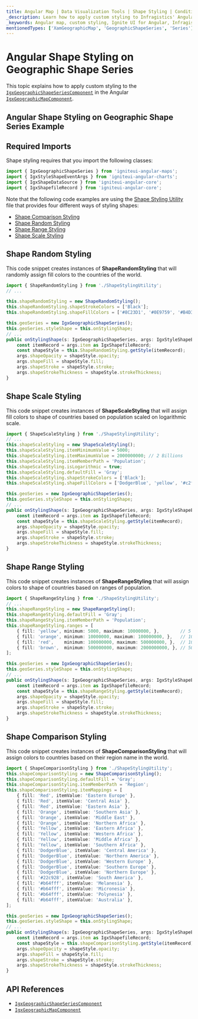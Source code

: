 ```yaml
---
title: Angular Map | Data Visualization Tools | Shape Styling | Conditional Formatting | Infragistics
_description: Learn how to apply custom styling to Infragistics' Angular map's shape series. Check out Ignite UI for Angular map tutorials!
_keywords: Angular map, custom styling, Ignite UI for Angular, Infragistics, conditional formatting, shape styling
mentionedTypes: ['XamGeographicMap', 'GeographicShapeSeries', 'Series']
---
```


# Angular Shape Styling on Geographic Shape Series

This topic explains how to apply custom styling to the [`IgxGeographicShapeSeriesComponent`]({environment:dvApiBaseUrl}/products/ignite-ui-angular/api/docs/typescript/latest/classes/igniteui_angular_maps.igxgeographicshapeseriescomponent.html) in the Angular [`IgxGeographicMapComponent`]({environment:dvApiBaseUrl}/products/ignite-ui-angular/api/docs/typescript/latest/classes/igniteui_angular_maps.igxgeographicmapcomponent.html).

## Angular Shape Styling on Geographic Shape Series Example

<code-view style="height: 500px" alt="Angular Shape Styling on Geographic Shape Series Example"
           data-demos-base-url="{environment:dvDemosBaseUrl}"
                    iframe-src="{environment:dvDemosBaseUrl}/maps/geo-map/shape-styling"
                                                 github-src="maps/geo-map/shape-styling">
</code-view>


<div class="divider--half"></div>

## Required Imports

Shape styling requires that you import the following classes:

```ts
import { IgxGeographicShapeSeries } from 'igniteui-angular-maps';
import { IgxStyleShapeEventArgs } from 'igniteui-angular-charts';
import { IgxShapeDataSource } from 'igniteui-angular-core';
import { IgxShapefileRecord } from 'igniteui-angular-core';
```

Note that the following code examples are using the [Shape Styling Utility](geo-map-resources-shape-styling-utility.md) file that provides four different ways of styling shapes:

*   [Shape Comparison Styling](#shape-comparison-styling)
*   [Shape Random Styling](#shape-random-styling)
*   [Shape Range Styling](#shape-range-styling)
*   [Shape Scale Styling](#shape-scale-styling)

## Shape Random Styling

This code snippet creates instances of **ShapeRandomStyling** that will randomly assign fill colors to the countries of the world.

```ts
import { ShapeRandomStyling } from './ShapeStylingUtility';
// ...

this.shapeRandomStyling = new ShapeRandomStyling();
this.shapeRandomStyling.shapeStrokeColors = ['Black'];
this.shapeRandomStyling.shapeFillColors = ['#8C23D1', '#0E9759', '#B4D336', '#F2A464', '#D74545', 'DodgerBlue'];

this.geoSeries = new IgxGeographicShapeSeries();
this.geoSeries.styleShape = this.onStylingShape;
// ...
public onStylingShape(s: IgxGeographicShapeSeries, args: IgxStyleShapeEventArgs) {
    const itemRecord = args.item as IgxShapefileRecord;
    const shapeStyle = this.ShapeRandomStyling.getStyle(itemRecord);
    args.shapeOpacity = shapeStyle.opacity;
    args.shapeFill = shapeStyle.fill;
    args.shapeStroke = shapeStyle.stroke;
    args.shapeStrokeThickness = shapeStyle.strokeThickness;
}
```

## Shape Scale Styling

This code snippet creates instances of **ShapeScaleStyling** that will assign fill colors to shape of countries based on population scaled on logarithmic scale.

```ts
import { ShapeScaleStyling } from './ShapeStylingUtility';
// ...
this.shapeScaleStyling = new ShapeScaleStyling();
this.shapeScaleStyling.itemMinimumValue = 5000;
this.shapeScaleStyling.itemMaximumValue = 2000000000; // 2 Billions
this.shapeScaleStyling.itemMemberPath = 'Population';
this.shapeScaleStyling.isLogarithmic = true;
this.shapeScaleStyling.defaultFill = 'Gray';
this.shapeScaleStyling.shapeStrokeColors = ['Black'];
this.shapeScaleStyling.shapeFillColors = ['DodgerBlue', 'yellow', '#c2f542', '#e8c902', '#e8b602', '#e87902', 'brown'];

this.geoSeries = new IgxGeographicShapeSeries();
this.geoSeries.styleShape = this.onStylingShape;
// ...
public onStylingShape(s: IgxGeographicShapeSeries, args: IgxStyleShapeEventArgs) {
    const itemRecord = args.item as IgxShapefileRecord;
    const shapeStyle = this.shapeScaleStyling.getStyle(itemRecord);
    args.shapeOpacity = shapeStyle.opacity;
    args.shapeFill = shapeStyle.fill;
    args.shapeStroke = shapeStyle.stroke;
    args.shapeStrokeThickness = shapeStyle.strokeThickness;
}
```

## Shape Range Styling

This code snippet creates instances of **ShapeRangeStyling** that will assign colors to shape of countries based on ranges of population.

```ts
import { ShapeRangeStyling } from './ShapeStylingUtility';
// ...
this.shapeRangeStyling = new ShapeRangeStyling();
this.shapeRangeStyling.defaultFill = 'Gray';
this.shapeRangeStyling.itemMemberPath = 'Population';
this.shapeRangeStyling.ranges = [
    { fill: 'yellow', minimum: 5000, maximum: 10000000, },        // 5 K - 10 M
    { fill: 'orange', minimum: 10000000, maximum: 100000000, },   // 10 M - 100 M
    { fill: 'red',    minimum: 100000000, maximum: 500000000, },  // 100 M - 500 M
    { fill: 'brown',  minimum: 500000000, maximum: 2000000000, }, // 500 M - 2 B
];

this.geoSeries = new IgxGeographicShapeSeries();
this.geoSeries.styleShape = this.onStylingShape;
// ...
public onStylingShape(s: IgxGeographicShapeSeries, args: IgxStyleShapeEventArgs) {
    const itemRecord = args.item as IgxShapefileRecord;
    const shapeStyle = this.shapeRangeStyling.getStyle(itemRecord);
    args.shapeOpacity = shapeStyle.opacity;
    args.shapeFill = shapeStyle.fill;
    args.shapeStroke = shapeStyle.stroke;
    args.shapeStrokeThickness = shapeStyle.strokeThickness;
}
```

## Shape Comparison Styling

This code snippet creates instances of **ShapeComparisonStyling** that will assign colors to countries based on their region name in the world.

```ts
import { ShapeComparisonStyling } from './ShapeStylingUtility';
this.shapeComparisonStyling = new ShapeComparisonStyling();
this.shapeComparisonStyling.defaultFill = 'Gray';
this.shapeComparisonStyling.itemMemberPath = 'Region';
this.shapeComparisonStyling.itemMappings = [
    { fill: 'Red', itemValue: 'Eastern Europe' },
    { fill: 'Red', itemValue: 'Central Asia' },
    { fill: 'Red', itemValue: 'Eastern Asia' },
    { fill: 'Orange', itemValue: 'Southern Asia' },
    { fill: 'Orange', itemValue: 'Middle East' },
    { fill: 'Orange', itemValue: 'Northern Africa' },
    { fill: 'Yellow', itemValue: 'Eastern Africa' },
    { fill: 'Yellow', itemValue: 'Western Africa' },
    { fill: 'Yellow', itemValue: 'Middle Africa' },
    { fill: 'Yellow', itemValue: 'Southern Africa' },
    { fill: 'DodgerBlue', itemValue: 'Central America' },
    { fill: 'DodgerBlue', itemValue: 'Northern America' },
    { fill: 'DodgerBlue', itemValue: 'Western Europe' },
    { fill: 'DodgerBlue', itemValue: 'Southern Europe' },
    { fill: 'DodgerBlue', itemValue: 'Northern Europe' },
    { fill: '#22c928', itemValue: 'South America' },
    { fill: '#b64fff', itemValue: 'Melanesia' },
    { fill: '#b64fff', itemValue: 'Micronesia' },
    { fill: '#b64fff', itemValue: 'Polynesia' },
    { fill: '#b64fff', itemValue: 'Australia' },
];

this.geoSeries = new IgxGeographicShapeSeries();
this.geoSeries.styleShape = this.onStylingShape;
// ...
public onStylingShape(s: IgxGeographicShapeSeries, args: IgxStyleShapeEventArgs) {
    const itemRecord = args.item as IgxShapefileRecord;
    const shapeStyle = this.shapeComparisonStyling.getStyle(itemRecord);
    args.shapeOpacity = shapeStyle.opacity;
    args.shapeFill = shapeStyle.fill;
    args.shapeStroke = shapeStyle.stroke;
    args.shapeStrokeThickness = shapeStyle.strokeThickness;
}
```

## API References

*   [`IgxGeographicShapeSeriesComponent`]({environment:dvApiBaseUrl}/products/ignite-ui-angular/api/docs/typescript/latest/classes/igniteui_angular_maps.igxgeographicshapeseriescomponent.html)
*   [`IgxGeographicMapComponent`]({environment:dvApiBaseUrl}/products/ignite-ui-angular/api/docs/typescript/latest/classes/igniteui_angular_maps.igxgeographicmapcomponent.html)
